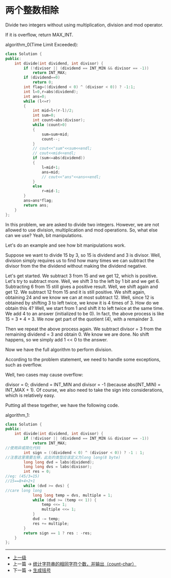 # 两个整数相除
 Divide two integers without using multiplication, division and mod operator.

If it is overflow, return MAX_INT.

algorithm_0(Time Limit Exceeded):
```c++
class Solution {
public:
    int divide(int dividend, int divisor) {
        if (!divisor || (dividend == INT_MIN && divisor == -1))
            return INT_MAX;
        if (dividend==0)
            return 0;
        int flag=((dividend < 0) ^ (divisor < 0)) ? -1:1;
        int l=0,r=abs(dividend);
        int ans=0;
        while (l<=r)
        {
            int mid=l+(r-l)/2;
            int sum=0;
            int count=abs(divisor);
            while (count>0)
            {
                sum=sum+mid;
                count--;
            }
            // cout<<"sum"<<sum<<endl;
            // cout<<mid<<endl;
            if (sum<=abs(dividend))
            {
                l=mid+1;
                ans=mid;
                // cout<<"ans"<<ans<<endl;
            }
            else
                r=mid-1;
        }
        ans=ans*flag;
        return ans;
    }
};

```

In this problem, we are asked to divide two integers. However, we are not allowed to use division, multiplication and mod operations. So, what else can we use? Yeah, bit manipulations.

Let's do an example and see how bit manipulations work.

Suppose we want to divide 15 by 3, so 15 is dividend and 3 is divisor. Well, division simply requires us to find how many times we can subtract the divisor from the the dividend without making the dividend negative.

Let's get started. We subtract 3 from 15 and we get 12, which is positive. Let's try to subtract more. Well, we shift 3 to the left by 1 bit and we get 6. Subtracting 6 from 15 still gives a positive result. Well, we shift again and get 12. We subtract 12 from 15 and it is still positive. We shift again, obtaining 24 and we know we can at most subtract 12. Well, since 12 is obtained by shifting 3 to left twice, we know it is 4 times of 3. How do we obtain this 4? Well, we start from 1 and shift it to left twice at the same time. We add 4 to an answer (initialized to be 0). In fact, the above process is like 15 = 3 * 4 + 3. We now get part of the quotient (4), with a remainder 3.

Then we repeat the above process again. We subtract divisor = 3 from the remaining dividend = 3 and obtain 0. We know we are done. No shift happens, so we simply add 1 << 0 to the answer.

Now we have the full algorithm to perform division.

According to the problem statement, we need to handle some exceptions, such as overflow.

Well, two cases may cause overflow:

divisor = 0;
dividend = INT_MIN and divisor = -1 (because abs(INT_MIN) = INT_MAX + 1).
Of course, we also need to take the sign into considerations, which is relatively easy.

Putting all these together, we have the following code.

algorithm_1:
```c++
class Solution {
public:
    int divide(int dividend, int divisor) {
        if (!divisor || (dividend == INT_MIN && divisor == -1))
            return INT_MAX;
//使用异或简化代码
        int sign = ((dividend < 0) ^ (divisor < 0)) ? -1 : 1;
//注意这里需要左移，此处的类型应该定义为long long(8 byte)
        long long dvd = labs(dividend);
        long long dvs = labs(divisor);
        int res = 0;
//eg: (45/3=15)
//15==8+4+2+1
        while (dvd >= dvs) {
//care long long
            long long temp = dvs, multiple = 1;
            while (dvd >= (temp << 1)) {
                temp <<= 1;
                multiple <<= 1;
            }
            dvd -= temp;
            res += multiple;
        }
        return sign == 1 ? res : -res;
    }
};
```


---
- [上一级](README.md)
- 上一篇 -> [统计字符串的相同字符个数，并输出（count-char）](count_and_say.md)
- 下一篇 -> [生成括号](generate_parentheses.md)
